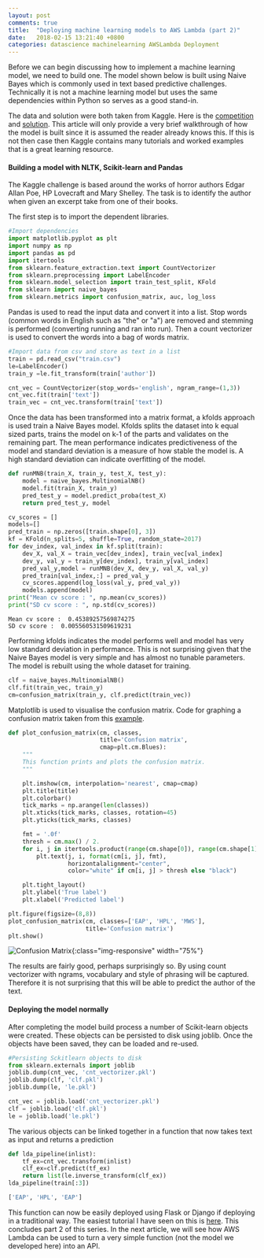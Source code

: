 ```yaml
---
layout: post
comments: true
title:  "Deploying machine learning models to AWS Lambda (part 2)"
date:   2018-02-15 13:21:40 +0800
categories: datascience machinelearning AWSLambda Deployment
---
```



Before we can begin discussing how to implement a machine learning model, we need to build one. The model shown below is built using Naive Bayes which is commonly used in text based predictive challenges. Technically it is not a machine learning model but uses the same dependencies within Python so serves as a good stand-in.

The data and solution were both taken from Kaggle. Here is the [competition](https://www.kaggle.com/c/spooky-author-identification) and [solution](https://www.kaggle.com/sudalairajkumar/simple-feature-engg-notebook-spooky-author). This article will only provide a very brief walkthrough of how the model is built since it is assumed the reader already knows this. If this is not then case then Kaggle contains many tutorials and worked examples that is a great learning resource.

#### Building a model with NLTK, Scikit-learn and Pandas

The Kaggle challenge is based around the works of horror authors Edgar Allan Poe, HP Lovecraft and Mary Shelley. The task is to identify the author when given an excerpt take from one of their books.

The first step is to import the dependent libraries.


```python
#Import dependencies
import matplotlib.pyplot as plt
import numpy as np
import pandas as pd
import itertools
from sklearn.feature_extraction.text import CountVectorizer
from sklearn.preprocessing import LabelEncoder
from sklearn.model_selection import train_test_split, KFold
from sklearn import naive_bayes
from sklearn.metrics import confusion_matrix, auc, log_loss
```

Pandas is used to read the input data and convert it into a list. Stop words (common words in English such as "the" or "a") are removed and stemming is performed (converting running and ran into run). Then a count vectorizer is used to convert the words into a bag of words matrix.


```python
#Import data from csv and store as text in a list
train = pd.read_csv("train.csv")
le=LabelEncoder()
train_y =le.fit_transform(train['author'])
```


```python
cnt_vec = CountVectorizer(stop_words='english', ngram_range=(1,3))
cnt_vec.fit(train['text'])
train_vec = cnt_vec.transform(train['text'])
```

Once the data has been transformed into a matrix format, a kfolds approach is used train a Naive Bayes model. Kfolds splits the dataset into k equal sized parts, trains the model on k-1 of the parts and validates on the remaining part. The mean performance indicates predictiveness of the model and standard deviation is a measure of how stable the model is. A high standard deviation can indicate overfitting of the model.


```python
def runMNB(train_X, train_y, test_X, test_y):
    model = naive_bayes.MultinomialNB()
    model.fit(train_X, train_y)
    pred_test_y = model.predict_proba(test_X)
    return pred_test_y, model
```


```python
cv_scores = []
models=[]
pred_train = np.zeros([train.shape[0], 3])
kf = KFold(n_splits=5, shuffle=True, random_state=2017)
for dev_index, val_index in kf.split(train):
    dev_X, val_X = train_vec[dev_index], train_vec[val_index]
    dev_y, val_y = train_y[dev_index], train_y[val_index]
    pred_val_y,model = runMNB(dev_X, dev_y, val_X, val_y)
    pred_train[val_index,:] = pred_val_y
    cv_scores.append(log_loss(val_y, pred_val_y))
    models.append(model)
print("Mean cv score : ", np.mean(cv_scores))
print("SD cv score : ", np.std(cv_scores))

```

    Mean cv score :  0.45389257569874275
    SD cv score :  0.005560531509619231
    

Performing kfolds indicates the model performs well and model has very low standard deviation in performance. This is not surprising given that the Naive Bayes model is very simple and has almost no tunable parameters. The model is rebuilt using the whole dataset for training.


```python
clf = naive_bayes.MultinomialNB()
clf.fit(train_vec, train_y)
cm=confusion_matrix(train_y, clf.predict(train_vec))
```

Matplotlib is used to visualise the confusion matrix. Code for graphing a confusion matrix taken from this [example](http://scikit-learn.org/stable/auto_examples/model_selection/plot_confusion_matrix.html#sphx-glr-auto-examples-model-selection-plot-confusion-matrix-py ).


```python
def plot_confusion_matrix(cm, classes,
                          title='Confusion matrix',
                          cmap=plt.cm.Blues):
    """
    This function prints and plots the confusion matrix.
    """

    plt.imshow(cm, interpolation='nearest', cmap=cmap)
    plt.title(title)
    plt.colorbar()
    tick_marks = np.arange(len(classes))
    plt.xticks(tick_marks, classes, rotation=45)
    plt.yticks(tick_marks, classes)

    fmt = '.0f'
    thresh = cm.max() / 2.
    for i, j in itertools.product(range(cm.shape[0]), range(cm.shape[1])):
        plt.text(j, i, format(cm[i, j], fmt),
                 horizontalalignment="center",
                 color="white" if cm[i, j] > thresh else "black")

    plt.tight_layout()
    plt.ylabel('True label')
    plt.xlabel('Predicted label')
```


```python
plt.figure(figsize=(8,8))
plot_confusion_matrix(cm, classes=['EAP', 'HPL', 'MWS'],
                      title='Confusion matrix')
plt.show()
```

![Confusion Matrix]({{site.url}}/assets/spooky_cm.png){:class="img-responsive" width="75%"}

The results are fairly good, perhaps surprisingly so. By using count vectorizer with ngrams, vocabulary and style of phrasing will be captured. Therefore it is not surprising that this will be able to predict the author of the text.

#### Deploying the model normally

After completing the model build process a number of Scikit-learn objects were created. These objects can be persisted to disk using joblib. Once the objects have been saved, they can be loaded and re-used.


```python
#Persisting Sckitlearn objects to disk
from sklearn.externals import joblib
joblib.dump(cnt_vec, 'cnt_vectorizer.pkl')
joblib.dump(clf, 'clf.pkl')
joblib.dump(le, 'le.pkl')

cnt_vec = joblib.load('cnt_vectorizer.pkl') 
clf = joblib.load('clf.pkl')
le = joblib.load('le.pkl') 
```

The various objects can be linked together in a function that now takes text as input and returns a prediction

```python
def lda_pipeline(inlist):
    tf_ex=cnt_vec.transform(inlist)
    clf_ex=clf.predict(tf_ex)
    return list(le.inverse_transform(clf_ex))
lda_pipeline(train[:3])

['EAP', 'HPL', 'EAP']
```

This function can now be easily deployed using Flask or Django if deploying in a traditional way. The easiest tutorial I have seen on this is [here](https://impythonist.wordpress.com/2015/07/12/build-an-api-under-30-lines-of-code-with-python-and-flask/). This concludes part 2 of this series. In the next article, we will see how AWS Lambda can be used to turn a very simple function (not the model we developed here) into an API.
